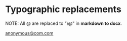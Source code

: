 <!-- word export demo-Typographic.md-->
# Typographic replacements

NOTE: All @ are replaced to "\\@" in **markdown to docx**.

anonymous@com.com


